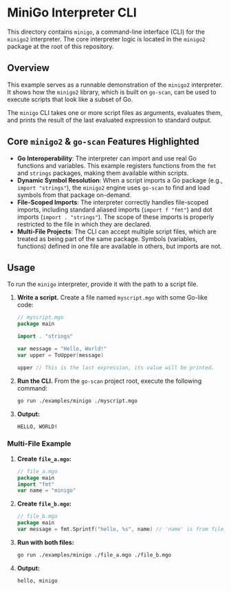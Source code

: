 # MiniGo Interpreter CLI

This directory contains `minigo`, a command-line interface (CLI) for the `minigo2` interpreter. The core interpreter logic is located in the `minigo2` package at the root of this repository.

## Overview

This example serves as a runnable demonstration of the `minigo2` interpreter. It shows how the `minigo2` library, which is built on `go-scan`, can be used to execute scripts that look like a subset of Go.

The `minigo` CLI takes one or more script files as arguments, evaluates them, and prints the result of the last evaluated expression to standard output.

## Core `minigo2` & `go-scan` Features Highlighted

-   **Go Interoperability**: The interpreter can import and use real Go functions and variables. This example registers functions from the `fmt` and `strings` packages, making them available within scripts.
-   **Dynamic Symbol Resolution**: When a script imports a Go package (e.g., `import "strings"`), the `minigo2` engine uses `go-scan` to find and load symbols from that package on-demand.
-   **File-Scoped Imports**: The interpreter correctly handles file-scoped imports, including standard aliased imports (`import f "fmt"`) and dot imports (`import . "strings"`). The scope of these imports is properly restricted to the file in which they are declared.
-   **Multi-File Projects**: The CLI can accept multiple script files, which are treated as being part of the same package. Symbols (variables, functions) defined in one file are available in others, but imports are not.

## Usage

To run the `minigo` interpreter, provide it with the path to a script file.

1.  **Write a script.** Create a file named `myscript.mgo` with some Go-like code:
    ```go
    // myscript.mgo
    package main

    import . "strings"

    var message = "Hello, World!"
    var upper = ToUpper(message)

    upper // This is the last expression, its value will be printed.
    ```

2.  **Run the CLI.** From the `go-scan` project root, execute the following command:
    ```bash
    go run ./examples/minigo ./myscript.mgo
    ```

3.  **Output:**
    ```
    HELLO, WORLD!
    ```

### Multi-File Example

1.  **Create `file_a.mgo`:**
    ```go
    // file_a.mgo
    package main
    import "fmt"
    var name = "minigo"
    ```

2.  **Create `file_b.mgo`:**
    ```go
    // file_b.mgo
    package main
    var message = fmt.Sprintf("hello, %s", name) // 'name' is from file_a.mgo
    ```

3.  **Run with both files:**
    ```bash
    go run ./examples/minigo ./file_a.mgo ./file_b.mgo
    ```

4.  **Output:**
    ```
    hello, minigo
    ```

